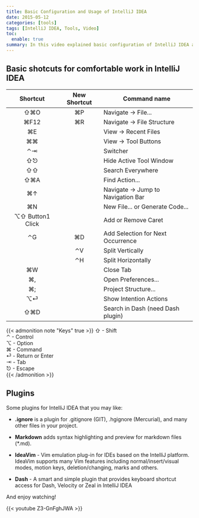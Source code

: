 ```yaml
---
title: Basic Configuration and Usage of IntelliJ IDEA
date: 2015-05-12
categories: [tools]
tags: [IntelliJ IDEA, Tools, Video]
toc:
  enable: true
summary: In this video explained basic configuration of IntelliJ IDEA and usage of important shortcuts. Also we talk about some plugins for IntelliJ IDEA.
---
```


## Basic shotcuts for comfortable work in IntelliJ IDEA

| Shortcut 			| New Shortcut 	| Command name
| :---------------: | :-----------: | ------------
| ⇧⌘O 				|  ⌘P  			| Navigate → File...
| ⌘F12  			|  ⌘R  			| Navigate → File Structure
| ⌘E				| 				| View → Recent Files
| ⌘⌘				|				| View → Tool Buttons
| ⌃⇥				|				| Switcher
| ⇧⎋				| 				| Hide Active Tool Window
| ⇧⇧				|				| Search Everywhere
| ⇧⌘A				|				| Find Action...
| ⌘↑				|				| Navigate → Jump to Navigation Bar
| ⌘N				|				| New File... or Generate Code...
| ⌥⇧ Button1 Click 	|  				| Add or Remove Caret
| ⌃G				| ⌘D			| Add Selection for Next Occurrence
| 					| ⌃V			| Split Vertically
| 					| ⌃H			| Split Horizontally
| ⌘W				|				| Close Tab
| ⌘,				|				| Open Preferences...
| ⌘;				|				| Project Structure...
| ⌥⏎				|				| Show Intention Actions
| ⇧⌘D				|				| Search in Dash (need Dash plugin)


{{< admonition note "Keys" true >}}
⇧ - Shift<br/>
⌃ - Control<br/>
⌥ - Option<br/>
⌘ - Command<br/>
⏎ - Return or Enter<br/>
⇥ - Tab<br/>
⎋ - Escape<br/>
{{< /admonition >}}

## Plugins

Some plugins for IntelliJ IDEA that you may like:

- **.ignore** is a plugin for .gitignore (GIT), .hgignore (Mercurial), and many other files in your project.

- **Markdown** adds syntax highlighting and preview for markdown files (*.md).

- **IdeaVim** - Vim emulation plug-in for IDEs based on the IntelliJ platform. IdeaVim supports many Vim features including normal/insert/visual modes, motion keys, deletion/changing, marks and others.

- **Dash** - A smart and simple plugin that provides keyboard shortcut access for Dash, Velocity or Zeal in IntelliJ IDEA

And enjoy watching!

{{< youtube Z3-GnFghJWA >}}

